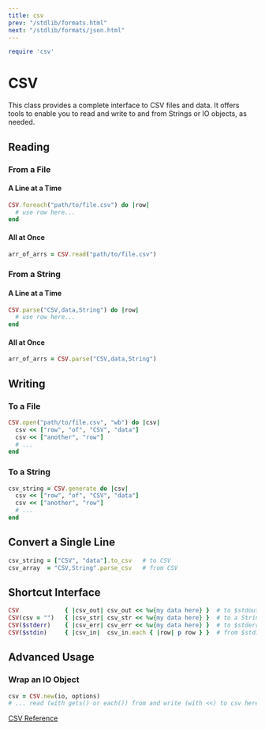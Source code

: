 ```yaml
---
title: csv
prev: "/stdlib/formats.html"
next: "/stdlib/formats/json.html"
---
```



```ruby
require 'csv'
```

# CSV

This class provides a complete interface to CSV files and data. It
offers tools to enable you to read and write to and from Strings or IO
objects, as needed.

## Reading

### From a File

#### A Line at a Time


```ruby
CSV.foreach("path/to/file.csv") do |row|
  # use row here...
end
```

#### All at Once


```ruby
arr_of_arrs = CSV.read("path/to/file.csv")
```

### From a String

#### A Line at a Time


```ruby
CSV.parse("CSV,data,String") do |row|
  # use row here...
end
```

#### All at Once


```ruby
arr_of_arrs = CSV.parse("CSV,data,String")
```

## Writing

### To a File


```ruby
CSV.open("path/to/file.csv", "wb") do |csv|
  csv << ["row", "of", "CSV", "data"]
  csv << ["another", "row"]
  # ...
end
```

### To a String


```ruby
csv_string = CSV.generate do |csv|
  csv << ["row", "of", "CSV", "data"]
  csv << ["another", "row"]
  # ...
end
```

## Convert a Single Line


```ruby
csv_string = ["CSV", "data"].to_csv   # to CSV
csv_array  = "CSV,String".parse_csv   # from CSV
```

## Shortcut Interface


```ruby
CSV             { |csv_out| csv_out << %w{my data here} }  # to $stdout
CSV(csv = "")   { |csv_str| csv_str << %w{my data here} }  # to a String
CSV($stderr)    { |csv_err| csv_err << %w{my data here} }  # to $stderr
CSV($stdin)     { |csv_in|  csv_in.each { |row| p row } }  # from $stdin
```

## Advanced Usage

### Wrap an IO Object


```ruby
csv = CSV.new(io, options)
# ... read (with gets() or each()) from and write (with <<) to csv here ...
```

<a href='https://ruby-doc.org/stdlib-2.5.0/libdoc/csv/rdoc/CSV.html'
class='ruby-doc remote reference' target='_blank'>CSV Reference</a>


